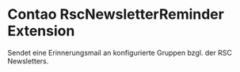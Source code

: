 Contao RscNewsletterReminder Extension
======================================

Sendet eine Erinnerungsmail an konfigurierte Gruppen bzgl. der RSC Newsletters.